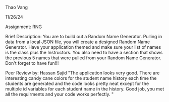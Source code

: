 Thao Vang

11/26/24

Assignment: RNG

Brief Description:
  You are to build out a Random Name Generator.
  Pulling in data from a local JSON file, you will create a designed Random Name Generator.
  Have your application themed and make sure your list of names is the class plus the Instructors.
  You also need to have a section that shows the previous 5 names that were pulled from your Random Name Generator.
  Don't forget to have fun!!!

Peer Review by: Hassan Sajid
"The application looks very good. There are interesting candy cane colors for the student name history each time the students are generated and the code looks pretty neat except for the multiple id variables for each student name in the history. Good job, you met all the requirments and your code works perfectly. "

